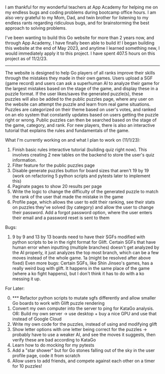 I am thankful for my wonderful teachers at App Academy for helping me on my endless bugs and coding problems during bootcamp office hours.
I am also very grateful to my Mom, Dad, and twin brother for listening to my endless rants regarding ridiculous bugs, and for brainstorming the best approach to solving problems.

I've been wanting to build this Go website for more than 2 years now, and through App Academy, I have finally been able to build it! I began building this website at the end of May 2023, and anytime I learned something new, I would immediately apply it to this project.  I have spent 407.5 hours on this project as of 11/2/23.

***************************************************************************************************************************************

The website is designed to help Go players of all ranks improve their skills through the mistakes they made in their own games.  Users upload a SGF (game record) and users can ask a superhuman AI to analyze their game for the largest mistakes based on the stage of the game, and display these in a puzzle format.  If the user likes/saves the generated puzzle(s), these puzzles will also be added to the public puzzles page, where any user on the website can attempt the puzzle and learn from real game situations.  Puzzles are categorized on their theme based on user's votes, and ranked on an elo system that constantly updates based on users getting the puzzle right or wrong. Public puzzles can then be searched based on the stage of the game, category, and rank. For new players, there is also an interactive tutorial that explains the rules and fundamentals of the game.

What I'm currently working on and what I plan to work on (11/1/23):

1. Finish basic rules interactive tutorial (building quiz right now). This involves creating 2 new tables on the backend to store the user's quiz information.
2. Filter feature for the public puzzles page
3. Disable generate puzzles button for board sizes that aren't 19 by 19 (work on refactoring 5 python scripts and pytests later to implement this)
4. Paginate pages to show 20 results per page
5. Write the logic to change the difficulty of the generated puzzle to match the rank of the user that made the mistake in the game
6. Profile page, which allows the user to edit their ranking, see their stats on puzzles they've solved (by category) and allow the user to change their password. Add a forgot password option, where the user enters their email and a password reset is sent to them

Bugs:

1. 9 by 9 and 13 by 13 boards need to have their SGFs modified with python scripts to be in the right format for Glift. Certain SGFs that have human error when inputting (multiple branches)
doesn't get analyzed by the AI properly, it just analyzes the top most branch, which can be a few moves instead of the whole game.
1a (might be resolved after above fixed) Even more bugs: Certain SGFs, like Shin Jinseo's games, has a really weird bug with glift.  It happens in the same place of the game (where a ko fight happens), but I don't think it has to do with a ko messing it up.

For Later:

0. *** Refactor python scripts to mutate sgfs differently and allow smaller Go boards to work with Glift puzzle rendering
1. Convert my own computer into the server to ping for KataGo analysis.  OR: Build my own server -> use desktop + buy a nice GPU and use that instead of Google Cloud
2. Write my own code for the puzzles, instead of using and modifying glift
3. Show letter options with one letter being correct for the puzzles -> probably have to use a weaker AI, and see the moves it suggests, then verify these are bad according to KataGo
4. Learn how to do mocking for my pytests
5. Add a "star shower" but for Go stones falling out of the sky in the user profile page, code it from scratch
6. Allow users to add friends, and compete against each other on a timer for 10 puzzles!
